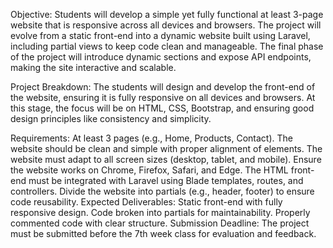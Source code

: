 Objective:
Students will develop a simple yet fully functional at least 3-page website that is responsive across all devices and browsers. The project will evolve from a static front-end into a dynamic website built using Laravel, including partial views to keep code clean and manageable. The final phase of the project will introduce dynamic sections and expose API endpoints, making the site interactive and scalable.

Project Breakdown:
The students will design and develop the front-end of the website, ensuring it is fully responsive on all devices and browsers. At this stage, the focus will be on HTML, CSS, Bootstrap, and ensuring good design principles like consistency and simplicity.

Requirements: 
 At least 3 pages (e.g., Home, Products, Contact).
The website should be clean and simple with proper alignment of elements.
The website must adapt to all screen sizes (desktop, tablet, and mobile).
Ensure the website works on Chrome, Firefox, Safari, and Edge.
The HTML front-end must be integrated with Laravel using Blade templates, routes, and controllers.
Divide the website into partials (e.g., header, footer) to ensure code reusability.
Expected Deliverables:
Static front-end with fully responsive design.
Code broken into partials for maintainability.
Properly commented code with clear structure.
Submission Deadline:
The project must be submitted before the 7th week class for evaluation and feedback.
